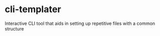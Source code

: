# cli-templater
Interactive CLI tool that aids in setting up repetitive files with a common structure
